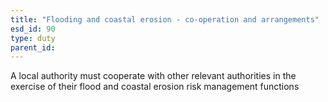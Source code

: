 ```yaml
---
title: "Flooding and coastal erosion - co-operation and arrangements"
esd_id: 90
type: duty
parent_id:  
---
```


A local authority must cooperate with other relevant authorities in the exercise of their flood and coastal erosion risk management functions

